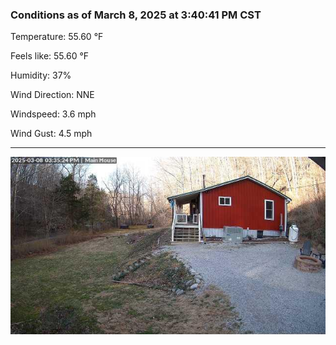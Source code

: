 ### Conditions as of March 8, 2025 at 3:40:41 PM CST 

Temperature: 55.60 &deg;F

Feels like: 55.60 &deg;F

Humidity: 37%

Wind Direction: NNE

Windspeed: 3.6 mph

Wind Gust: 4.5 mph

---

<img src="./images/latest.jpeg"/>

